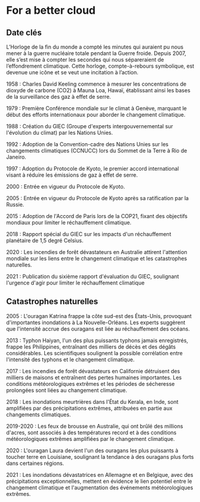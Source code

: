 # For a better cloud

## Date clés

L’Horloge de la fin du monde a compté les minutes qui auraient pu nous mener à la guerre nucléaire totale pendant la Guerre froide. Depuis 2007, elle s’est mise à compter les secondes qui nous sépareraient de l’effondrement climatique. Cette horloge, compte-à-rebours symbolique, est devenue une icône et se veut une incitation à l’action.

1958 : Charles David Keeling commence à mesurer les concentrations de dioxyde de carbone (CO2) à Mauna Loa, Hawaï, établissant ainsi les bases de la surveillance des gaz à effet de serre.

1979 : Première Conférence mondiale sur le climat à Genève, marquant le début des efforts internationaux pour aborder le changement climatique.

1988 : Création du GIEC (Groupe d'experts intergouvernemental sur l'évolution du climat) par les Nations Unies.

1992 : Adoption de la Convention-cadre des Nations Unies sur les changements climatiques (CCNUCC) lors du Sommet de la Terre à Rio de Janeiro.

1997 : Adoption du Protocole de Kyoto, le premier accord international visant à réduire les émissions de gaz à effet de serre.

2000 : Entrée en vigueur du Protocole de Kyoto.

2005 : Entrée en vigueur du Protocole de Kyoto après sa ratification par la Russie.

2015 : Adoption de l'Accord de Paris lors de la COP21, fixant des objectifs mondiaux pour limiter le réchauffement climatique.

2018 : Rapport spécial du GIEC sur les impacts d'un réchauffement planétaire de 1,5 degré Celsius.

2020 : Les incendies de forêt dévastateurs en Australie attirent l'attention mondiale sur les liens entre le changement climatique et les catastrophes naturelles.

2021 : Publication du sixième rapport d'évaluation du GIEC, soulignant l'urgence d'agir pour limiter le réchauffement climatique

## Catastrophes naturelles

2005 : L'ouragan Katrina frappe la côte sud-est des États-Unis, provoquant d'importantes inondations à La Nouvelle-Orléans. Les experts suggèrent que l'intensité accrue des ouragans est liée au réchauffement des océans.

2013 : Typhon Haiyan, l'un des plus puissants typhons jamais enregistrés, frappe les Philippines, entraînant des milliers de décès et des dégâts considérables. Les scientifiques soulignent la possible corrélation entre l'intensité des typhons et le changement climatique.

2017 : Les incendies de forêt dévastateurs en Californie détruisent des milliers de maisons et entraînent des pertes humaines importantes. Les conditions météorologiques extrêmes et les périodes de sécheresse prolongées sont liées au changement climatique.

2018 : Les inondations meurtrières dans l'État du Kerala, en Inde, sont amplifiées par des précipitations extrêmes, attribuées en partie aux changements climatiques.

2019-2020 : Les feux de brousse en Australie, qui ont brûlé des millions d'acres, sont associés à des températures record et à des conditions météorologiques extrêmes amplifiées par le changement climatique.

2020 : L'ouragan Laura devient l'un des ouragans les plus puissants à toucher terre en Louisiane, soulignant la tendance à des ouragans plus forts dans certaines régions.

2021 : Les inondations dévastatrices en Allemagne et en Belgique, avec des précipitations exceptionnelles, mettent en évidence le lien potentiel entre le changement climatique et l'augmentation des événements météorologiques extrêmes.
